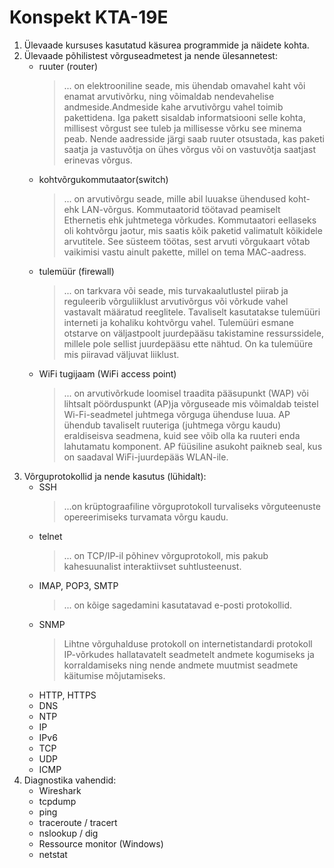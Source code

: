 # **Konspekt KTA-19E**
1. Ülevaade kursuses kasutatud käsurea programmide ja näidete kohta.
2. Ülevaade põhilistest võrguseadmetest ja nende ülesannetest:
   - ruuter (router)
      > ... on elektrooniline seade, mis ühendab omavahel kaht või enamat arvutivõrku, ning võimaldab nendevahelise andmeside.Andmeside kahe arvutivõrgu vahel toimib pakettidena. Iga pakett sisaldab informatsiooni selle kohta, millisest võrgust see tuleb ja millisesse võrku see minema peab. Nende aadresside järgi saab ruuter otsustada, kas paketi saatja ja vastuvõtja on ühes võrgus või on vastuvõtja saatjast erinevas võrgus. 
   - kohtvõrgukommutaator(switch)
      > ...  on arvutivõrgu seade, mille abil luuakse ühendused koht- ehk LAN-võrgus. Kommutaatorid töötavad peamiselt Ethernetis ehk juhtmetega võrkudes. Kommutaatori eellaseks oli kohtvõrgu jaotur, mis saatis kõik paketid valimatult kõikidele arvutitele. See süsteem töötas, sest arvuti võrgukaart võtab vaikimisi vastu ainult pakette, millel on tema MAC-aadress.
   - tulemüür (firewall)
      > ... on tarkvara või seade, mis turvakaalutlustel piirab ja reguleerib võrguliiklust arvutivõrgus või võrkude vahel vastavalt määratud reeglitele. Tavaliselt kasutatakse tulemüüri interneti ja kohaliku kohtvõrgu vahel. Tulemüüri esmane otstarve on väljastpoolt juurdepääsu takistamine ressurssidele, millele pole sellist juurdepääsu ette nähtud. On ka tulemüüre mis piiravad väljuvat liiklust.
   - WiFi tugijaam (WiFi access point)
      > ... on arvutivõrkude loomisel traadita pääsupunkt (WAP) või lihtsalt pöörduspunkt (AP)ja võrguseade mis võimaldab teistel Wi-Fi-seadmetel juhtmega võrguga ühenduse luua. AP ühendub tavaliselt ruuteriga (juhtmega võrgu kaudu) eraldiseisva seadmena, kuid see võib olla ka ruuteri enda lahutamatu komponent. AP füüsiline asukoht paikneb seal, kus on saadaval WiFi-juurdepääs WLAN-ile.
3. Võrguprotokollid ja nende kasutus (lühidalt):
   - SSH
      > ...on krüptograafiline võrguprotokoll turvaliseks võrguteenuste opereerimiseks turvamata võrgu kaudu.
   - telnet
      > ... on TCP/IP-il põhinev võrguprotokoll, mis pakub kahesuunalist interaktiivset suhtlusteenust.
   - IMAP, POP3, SMTP
      > ... on kõige sagedamini kasutatavad e-posti protokollid.
   - SNMP
      > Lihtne võrguhalduse protokoll on internetistandardi protokoll IP-võrkudes hallatavatelt seadmetelt andmete kogumiseks ja korraldamiseks ning nende andmete muutmist seadmete käitumise mõjutamiseks.
   - HTTP, HTTPS
   - DNS
   - NTP
   - IP
   - IPv6
   - TCP
   - UDP
   - ICMP
4. Diagnostika vahendid:
   - Wireshark
   - tcpdump 
   - ping 
   - traceroute / tracert
   - nslookup / dig
   - Ressource monitor (Windows)
   - netstat 
